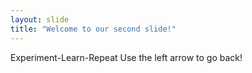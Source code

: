 ```yaml
---
layout: slide
title: "Welcome to our second slide!"
---
```

Experiment-Learn-Repeat
Use the left arrow to go back!
